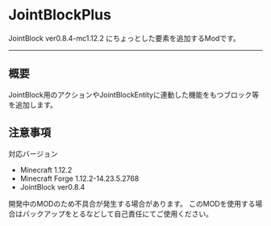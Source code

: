 JointBlockPlus
===

JointBlock ver0.8.4-mc1.12.2 にちょっとした要素を追加するModです。

---

## 概要
JointBlock用のアクションやJointBlockEntityに連動した機能をもつブロック等を追加します。

## 注意事項
対応バージョン
- Minecraft 1.12.2
- Minecraft Forge 1.12.2-14.23.5.2768
- JointBlock ver0.8.4
  
開発中のMODのため不具合が発生する場合があります。
このMODを使用する場合はバックアップをとるなどして自己責任にてご使用ください。